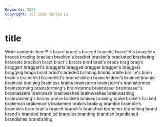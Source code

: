 ```yaml
---
Keywords: 5293
Copyright: (C) 2020 Junjie Li
---
```


# title

Write contents here!!!
s 
brace 
brace's
braced 
bracelet 
bracelet's 
bracelets 
braces 
bracing 
bracken 
bracken's 
bracket 
bracket's
bracketed 
bracketing 
brackets 
brackish 
bract 
bract's 
bracts 
brad 
brad's 
brads
brag 
brag's 
braggart 
braggart's 
braggarts 
bragged 
bragger 
bragger's 
braggers 
bragging
brags 
braid 
braid's 
braided 
braiding 
braids 
braille 
braille's 
brain 
brain's
brainchild 
brainchild's 
brainchildren 
brainchildren's 
brained 
brainier 
brainiest 
braining 
brainless 
brains
brainstorm 
brainstorm's 
brainstormed 
brainstorming 
brainstorming's 
brainstorms 
brainteaser 
brainteaser's 
brainteasers 
brainwash
brainwashed 
brainwashes 
brainwashing 
brainwashing's 
brainy 
braise 
braised 
braises 
braising 
brake
brake's 
braked 
brakeman 
brakeman's 
brakemen 
brakes 
braking 
bramble 
bramble's 
brambles
bran 
bran's 
branch 
branch's 
branched 
branches 
branching 
brand 
brand's 
branded
brandied 
brandies 
branding 
brandish 
brandished 
brandishes 
brandishing 
